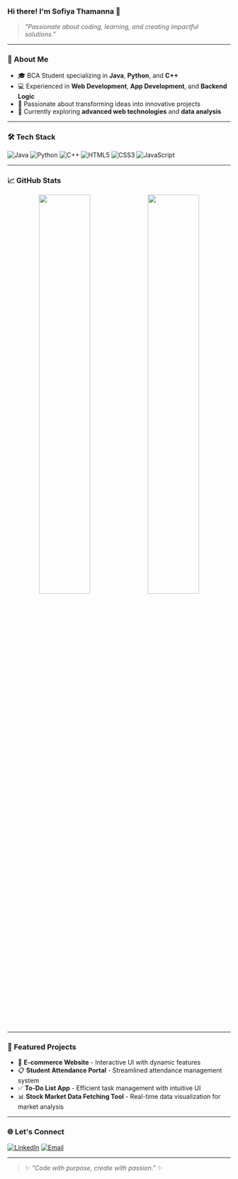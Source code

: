 ### Hi there! I'm **Sofiya Thamanna** 👋

> *"Passionate about coding, learning, and creating impactful solutions."*

---

### 🌟 About Me

- 🎓 BCA Student specializing in **Java**, **Python**, and **C++**
- 💻 Experienced in **Web Development**, **App Development**, and **Backend Logic**
- 🚀 Passionate about transforming ideas into innovative projects
- 🌱 Currently exploring **advanced web technologies** and **data analysis**

---

### 🛠️ Tech Stack

![Java](https://img.shields.io/badge/Java-007396?style=for-the-badge&logo=java&logoColor=white)
![Python](https://img.shields.io/badge/Python-3776AB?style=for-the-badge&logo=python&logoColor=white)
![C++](https://img.shields.io/badge/C%2B%2B-00599C?style=for-the-badge&logo=c%2B%2B&logoColor=white)
![HTML5](https://img.shields.io/badge/HTML5-E34F26?style=for-the-badge&logo=html5&logoColor=white)
![CSS3](https://img.shields.io/badge/CSS3-1572B6?style=for-the-badge&logo=css3&logoColor=white)
![JavaScript](https://img.shields.io/badge/JavaScript-F7DF1E?style=for-the-badge&logo=javascript&logoColor=black)

---

### 📈 GitHub Stats

<p align="center">
  <img width="48%" src="https://github-readme-stats.vercel.app/api?username=sofiyathamanna&show_icons=true&theme=radical" />
  <img width="48%" src="https://github-readme-streak-stats.herokuapp.com/?user=sofiyathamanna&theme=radical" />
</p>

---

### 📂 Featured Projects

- 🛒 **E-commerce Website** - Interactive UI with dynamic features
- 📋 **Student Attendance Portal** - Streamlined attendance management system
- ✅ **To-Do List App** - Efficient task management with intuitive UI
- 📊 **Stock Market Data Fetching Tool** - Real-time data visualization for market analysis

---

### 🌐 Let's Connect

[![LinkedIn](https://img.shields.io/badge/LinkedIn-0A66C2?style=for-the-badge&logo=linkedin&logoColor=white)](https://www.linkedin.com/in/sofiya-thamanna786)
[![Email](https://img.shields.io/badge/Email-D14836?style=for-the-badge&logo=gmail&logoColor=white)](mailto:sofiyathamanna786@gmail.com)

---

> ✨ *"Code with purpose, create with passion."* ✨

